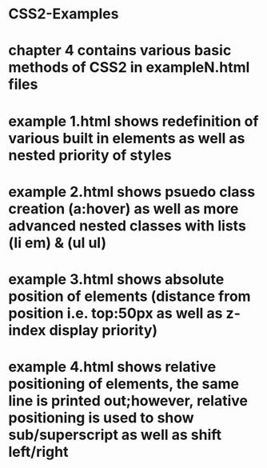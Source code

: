 # CSS2-Examples
# chapter 4 contains various basic methods of CSS2 in exampleN.html files
# example 1.html shows redefinition of various built in elements as well as nested priority of styles
# example 2.html shows psuedo class creation (a:hover) as well as more advanced nested classes with lists (li em) & (ul ul)
# example 3.html shows absolute position of elements (distance from position i.e. top:50px as well as z-index display priority)
# example 4.html shows relative positioning of elements, the same line is printed out;however, relative positioning is used to show sub/superscript as well as shift left/right

